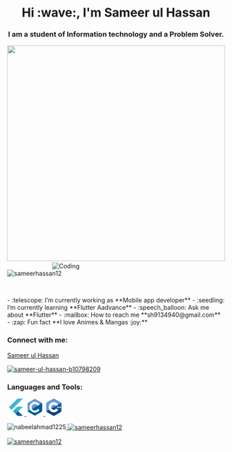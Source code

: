 <h1 align="center">Hi :wave:, I'm Sameer ul Hassan</h1>
<h3 align="center">I am a student of Information technology and a Problem Solver.</h3>
<img src="https://media.istockphoto.com/photos/code-programming-for-website-editors-view-picture-id1290492381?b=1&k=20&m=1290492381&s=170667a&w=0&h=NQSXJKhncCP1GLzDkD8KPZsCOh1wldDj5RZbPVJztxQ=" width="100%" height="500">
<img align="right" alt="Coding" width="400"  src="https://cdn.dribbble.com/users/1162077/screenshots/3848914/programmer.gif">
<p align="left"> <img src="https://komarev.com/ghpvc/?username=sameerhassan12&label=Profile%20views&color=0e75b6&style=flat" alt="sameerhassan12" /> </p>
<p align="left"> <a href="https://twitter.com/" target="blank"><img src="https://img.shields.io/twitter/follow/?logo=twitter&style=for-the-badge" alt="" /></a> </p>
- :telescope: I’m currently working as **Mobile app developer**
- :seedling: I’m currently learning **Flutter Aadvance**
- :speech_balloon: Ask me about **Flutter**
- :mailbox: How to reach me **sh9134940@gmail.com**
- :zap: Fun fact **I love Animes & Mangas :joy:**
<h3 align="left">Connect with me:</h3>
<p align="left">
  <div class="badge-base LI-profile-badge" data-locale="en_US" data-size="large" data-theme="dark" data-type="HORIZONTAL" data-vanity="sameer-ul-hassan-b10798209" data-version="v1"><a class="badge-base__link LI-simple-link" href="https://pk.linkedin.com/in/sameer-ul-hassan-b10798209?trk=profile-badge">Sameer ul Hassan</a></div>
              
<a href="https://linkedin.com/in/sameer-ul-hassan-b10798209" target="blank"><img align="center" src="https://raw.githubusercontent.com/rahuldkjain/github-profile-readme-generator/master/src/images/icons/Social/linked-in-alt.svg" alt="sameer-ul-hassan-b10798209" height="30" width="40" /></a>
</p>
<h3 align="left">Languages and Tools:</h3>
<p align="left"> <a href="https://flutter.dev" target="_blank" rel="noreferrer"> <img src="https://raw.githubusercontent.com/devicons/devicon/master/icons/flutter/flutter-original.svg" alt="android" width="40" height="40"/> <a href="https://www.cprogramming.com/" target="_blank" rel="noreferrer"> <img src="https://raw.githubusercontent.com/devicons/devicon/master/icons/c/c-original.svg" alt="c" width="40" height="40"/> </a> <a href="https://www.w3schools.com/cpp/" target="_blank" rel="noreferrer"> <img src="https://raw.githubusercontent.com/devicons/devicon/master/icons/cplusplus/cplusplus-original.svg" alt="cplusplus" width="40" height="40"/> </p>
<p><img align="left" src="https://github-readme-stats.vercel.app/api/top-langs?username=nabeelahmad1225&show_icons=true&locale=en&layout=compact" alt="nabeelahmad1225" /></p>
<p>&nbsp;<img align="center" src="https://github-readme-stats.vercel.app/api?username=sameerhassan12&show_icons=true&locale=en" alt="sameerhassan12" /></p>
<p><img align="center" src="https://github-readme-streak-stats.herokuapp.com/?user=sameerhassan12&" alt="sameerhassan12" /></p>
